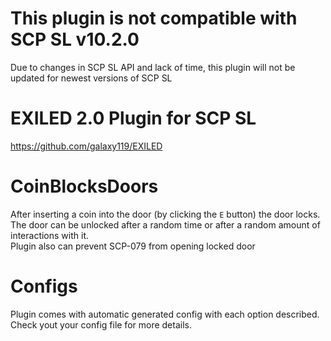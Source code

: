 # This plugin is not compatible with SCP SL v10.2.0
Due to changes in SCP SL API and lack of time, this plugin will not be updated for newest versions of SCP SL
 # EXILED 2.0 Plugin for SCP SL
https://github.com/galaxy119/EXILED
 # CoinBlocksDoors
After inserting a coin into the door (by clicking the `E` button) the door locks.<br>
The door can be unlocked after a random time or after a random amount of interactions with it.<br>
Plugin also can prevent SCP-079 from opening locked door
# Configs
Plugin comes with automatic generated config with each option described. Check yout your config file for more details.
